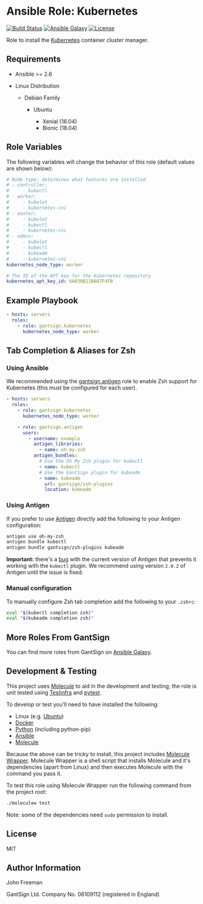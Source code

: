 Ansible Role: Kubernetes
========================

[![Build Status](https://travis-ci.org/gantsign/ansible-role-kubernetes.svg?branch=master)](https://travis-ci.org/gantsign/ansible-role-kubernetes)
[![Ansible Galaxy](https://img.shields.io/badge/ansible--galaxy-gantsign.kubernetes-blue.svg)](https://galaxy.ansible.com/gantsign/kubernetes)
[![License](https://img.shields.io/badge/license-MIT-blue.svg)](https://raw.githubusercontent.com/gantsign/ansible-role-kubernetes/master/LICENSE)

Role to install the [Kubernetes](http://kubernetes.io) container cluster
manager.

Requirements
------------

* Ansible >= 2.6

* Linux Distribution

    * Debian Family

        * Ubuntu

            * Xenial (16.04)
            * Bionic (18.04)

Role Variables
--------------

The following variables will change the behavior of this role (default values
are shown below):

```yaml
# Node type: determines what features are installed.
# - controller:
#     - kubectl
# - worker:
#     - kubelet
#     - kubernetes-cni
# - master:
#     - kubelet
#     - kubectl
#     - kubernetes-cni
# - admin:
#     - kubelet
#     - kubectl
#     - kubeadm
#     - kubernetes-cni
kubernetes_node_type: worker

# The ID of the APT key for the Kubernetes repository
kubernetes_apt_key_id: 6A030B21BA07F4FB
```

Example Playbook
----------------

```yaml
- hosts: servers
  roles:
    - role: gantsign.kubernetes
      kubernetes_node_type: worker
```

Tab Completion & Aliases for Zsh
--------------------------------

### Using Ansible

We recommended using the
[gantsign.antigen](https://galaxy.ansible.com/gantsign/antigen) role to enable
Zsh support for Kubernetes (this must be configured for each user).

```yaml
- hosts: servers
  roles:
    - role: gantsign.kubernetes
      kubernetes_node_type: worker

    - role: gantsign.antigen
      users:
        - username: example
          antigen_libraries:
            - name: oh-my-zsh
          antigen_bundles:
            # Use the Oh My Zsh plugin for kubectl
            - name: kubectl
            # Use the GantSign plugin for kubeadm
            - name: kubeadm
              url: gantsign/zsh-plugins
              location: kubeadm
```

### Using Antigen

If you prefer to use [Antigen](https://github.com/zsh-users/antigen) directly
add the following to your Antigen configuration:

```bash
antigen use oh-my-zsh
antigen bundle kubectl
antigen bundle gantsign/zsh-plugins kubeadm
```

**Important:** there's a [bug](https://github.com/zsh-users/antigen/issues/583)
with the current version of Antigen that prevents it working with the `kubectl`
plugin. We recommend using version `2.0.2` of Antigen until the issue is fixed.

### Manual configuration

To manually configure Zsh tab completion add the following to your `.zshrc`:

```bash
eval "$(kubectl completion zsh)"
eval "$(kubeadm completion zsh)"
```

More Roles From GantSign
------------------------

You can find more roles from GantSign on
[Ansible Galaxy](https://galaxy.ansible.com/gantsign).

Development & Testing
---------------------

This project uses [Molecule](http://molecule.readthedocs.io/) to aid in the
development and testing; the role is unit tested using
[Testinfra](http://testinfra.readthedocs.io/) and
[pytest](http://docs.pytest.org/).

To develop or test you'll need to have installed the following:

* Linux (e.g. [Ubuntu](http://www.ubuntu.com/))
* [Docker](https://www.docker.com/)
* [Python](https://www.python.org/) (including python-pip)
* [Ansible](https://www.ansible.com/)
* [Molecule](http://molecule.readthedocs.io/)

Because the above can be tricky to install, this project includes
[Molecule Wrapper](https://github.com/gantsign/molecule-wrapper). Molecule
Wrapper is a shell script that installs Molecule and it's dependencies (apart
from Linux) and then executes Molecule with the command you pass it.

To test this role using Molecule Wrapper run the following command from the
project root:

```bash
./moleculew test
```

Note: some of the dependencies need `sudo` permission to install.

License
-------

MIT

Author Information
------------------

John Freeman

GantSign Ltd.
Company No. 06109112 (registered in England)
